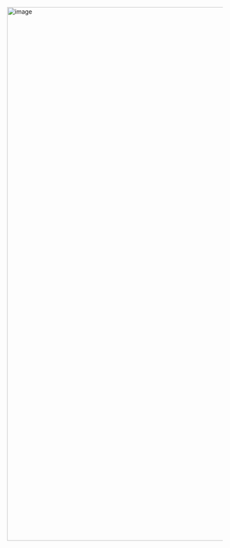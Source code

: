 <img width="1245" alt="image" src="https://github.com/user-attachments/assets/dd3120d4-a095-418a-bbb6-efaffe4a5f0f" />
